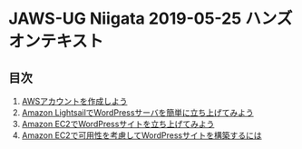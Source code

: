 # JAWS-UG Niigata 2019-05-25 ハンズオンテキスト

## 目次

1. [AWSアカウントを作成しよう](./00_registration.md)
2. [Amazon LightsailでWordPressサーバを簡単に立ち上げてみよう](./01_lightsail_handson.md)
3. [Amazon EC2でWordPressサイトを立ち上げてみよう](./02_ec2_handson.md)
4. [Amazon EC2で可用性を考慮してWordPressサイトを構築するには](./03_ec2_availability.md)
